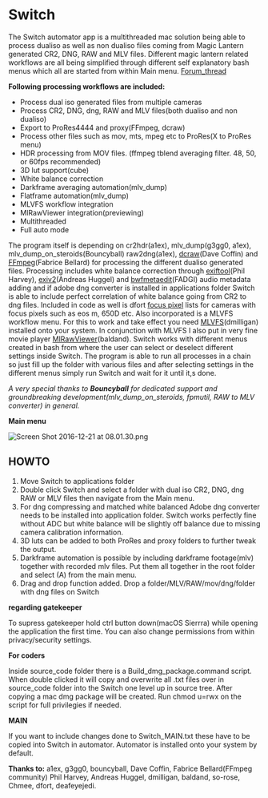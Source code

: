 # **Switch** #
The Switch automator app is a multithreaded mac solution being able to process dualiso as well as non dualiso files coming from Magic Lantern generated CR2, DNG, RAW and MLV files. Different magic lantern related workflows are all being simplified through different self explanatory bash menus which all are started from within Main menu.  [Forum_thread](http://www.magiclantern.fm/forum/index.php?topic=15108.msg146822#msg146822)

**Following processing workflows are included:**

* Process dual iso generated files from multiple cameras
* Process CR2, DNG, dng, RAW and MLV files(both dualiso and non dualiso)
* Export to ProRes4444 and proxy(FFmpeg, dcraw)
* Process other files such as mov, mts, mpeg etc to ProRes(X to ProRes menu)
* HDR processing from MOV files. (ffmpeg tblend averaging filter. 48, 50, or 60fps recommended)
* 3D lut support(cube)
* White balance correction
* Darkframe averaging automation(mlv_dump)
* Flatframe automation(mlv_dump) 
* MLVFS workflow integration
* MlRawViewer integration(previewing)
* Multithreaded 
* Full auto mode

The program itself is depending on cr2hdr(a1ex), mlv_dump(g3gg0, a1ex), mlv_dump_on_steroids(Bouncyball) raw2dng(a1ex), [dcraw](https://www.cybercom.net/~dcoffin/dcraw/)(Dave Coffin) and [FFmpeg](https://www.ffmpeg.org/)(Fabrice Bellard) for processing the different dualiso generated files.
Processing includes white balance correction through [exiftool](http://www.sno.phy.queensu.ca/~phil/exiftool/)(Phil Harvey), [exiv2](http://www.exiv2.org/)(Andreas Huggel) and [bwfmetaedit](http://bwfmetaedit.sourceforge.net/)(FADGI) audio metadata adding and if adobe dng converter is installed in applications folder Switch is able to include perfect correlation of white balance going from CR2 to dng files.
Included in code as well is dfort [focus pixel](https://bitbucket.org/daniel_fort/ml-focus-pixels) lists for cameras with focus pixels such as eos m, 650D etc.
Also incorporated is a MLVFS workflow menu. For this to work and take effect you need [MLVFS](Shttp://www.magiclantern.fm/forum/index.php?topic=13152.msg127218#msg127218)(dmilligan) installed onto your system. In conjunction with MLVFS I also put in very fine movie player [MlRawViewer](https://bitbucket.org/baldand/mlrawviewer)(baldand).
Switch works with different menus created in bash from where the user can select or deselect different settings inside Switch. 
The program is able to run all processes in a chain so just fill up the folder with various files and after selecting settings in the different menus simply run Switch and wait for it until it,s done.

*A very special thanks to **Bouncyball** for dedicated support and groundbreaking development(mlv_dump_on_steroids, fpmutil, RAW to MLV converter) in general.*

**Main menu**

![Screen Shot 2016-12-21 at 08.01.30.png](https://bitbucket.org/repo/Gkyeq9/images/3313539246-Screen%20Shot%202016-12-21%20at%2008.01.30.png)

## HOWTO ##

1. Move Switch to applications folder
2. Double click Switch and select a folder with dual iso CR2, DNG, dng RAW or MLV files then navigate from the Main menu.
3. For dng compressing and matched white balanced Adobe dng converter needs to be installed into application folder. Switch works perfectly fine without ADC but white balance will be slightly off balance due to missing camera calibration information.
4. 3D luts can be added to both ProRes and proxy folders to further tweak the output.
5. Darkframe automation is possible by including darkframe footage(mlv) together with recorded mlv files. Put them all together in the root folder and select (A) from the main menu.
6. Drag and drop function added. Drop a folder/MLV/RAW/mov/dng/folder with dng files on Switch

**regarding gatekeeper**

To supress gatekeeper hold ctrl button down(macOS Sierrra) while opening the application the first time. You can also change permissions from within privacy/security settings.

**For coders**

Inside source_code folder there is a Build_dmg_package.command script. When double clicked it will copy and overwrite all .txt files over in source_code folder into the Switch one level up in source tree. After copying a mac dmg package will be created. Run chmod u=rwx on the script for full privilegies if needed.

**MAIN**
 
If you want to include changes done to Switch_MAIN.txt these have to be copied into Switch in automator. Automator is installed onto your system by default.


**Thanks to:** a1ex, g3gg0, bouncyball, Dave Coffin, Fabrice Bellard(FFmpeg community) Phil Harvey, Andreas Huggel, dmilligan, baldand, so-rose, Chmee, dfort, deafeyejedi.
